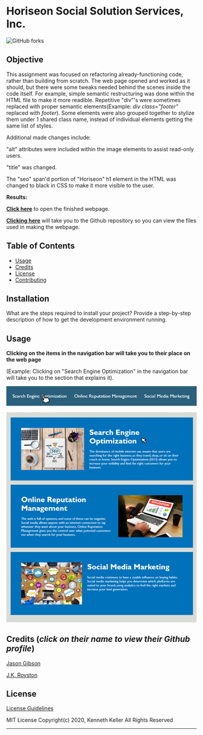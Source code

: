 # Horiseon Social Solution Services, Inc.
![GitHub forks](https://img.shields.io/github/forks/kenkanifffromct/kenkanifffromct.github.io?style=social)

## Objective

This assignment was focused on refactoring already-functioning code, rather than building from scratch. The web page opened and worked as it should, but there were some tweaks needed behind the scenes inside the code itself. For example, simple semantic restructuring was done within the HTML file to make it more readible. Repetitive "div"'s were sometimes replaced with proper semantic elements(Example: *div class="footer"* replaced with *footer*). Some elements were also grouped together to stylize them under 1 shared class name, instead of individual elements getting the same list of styles. 

Additional made changes include:

"alt" attributes were included within the image elements to assist read-only users.

"title" was changed.

The "seo" span'd portion of "Horiseon" h1 element in the HTML was changed to black in CSS to make it more visible to the user.


 **Results:**

[**Click here**](https://kenkanifffromct.github.io/) to open the finished webpage.

[**Clicking here**](https://github.com/kenkanifffromct/kenkanifffromct.github.io) will take you to the Github repository so you can view the files used in making the webpage.




## Table of Contents


* [Usage](#usage)
* [Credits](#credits)
* [License](#license)
* [Contributing](#Contributing)


## Installation

What are the steps required to install your project? Provide a step-by-step description of how to get the development environment running.


## Usage 

**Clicking on the items in the navigation bar will take you to their place on the web page**

(Example: Clicking on "Search Engine Optimization" in the navigation bar will take you to the section that explains it).

![Navigation Bar](https://github.com/kenkanifffromct/kenkanifffromct.github.io/blob/main/Assets/images/demo%20screenshot%201.png)

![Places on the webpage for items listed in the navigation bar](https://github.com/kenkanifffromct/kenkanifffromct.github.io/blob/main/Assets/images/demo%20screenshot%202.png)


## **Credits** (*click on their name to view their Github profile*)


[Jason Gibson](https://github.com/jgibsone4)

[J.K. Royston](https://github.com/jxhnkndl)


## License


[License Guidelines](/License.txt)

MIT License
Copyright(c) 2020, Kenneth Keller
All Rights Reserved

---
